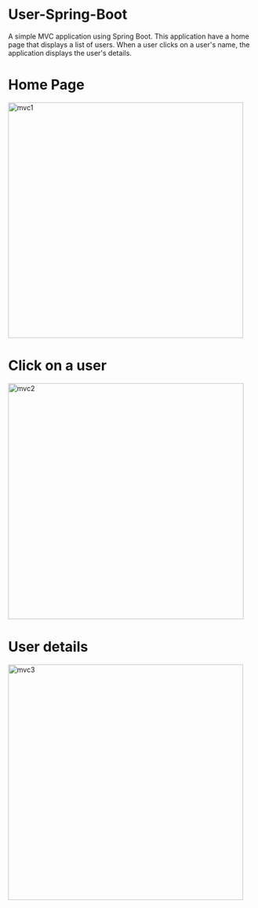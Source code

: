 # User-Spring-Boot

A simple MVC application using Spring Boot. 
This application have a home page that displays a list of users. 
When a user clicks on a user's name, the application displays the user's details.

# Home Page
<img width="479" alt="mvc1" src="https://github.com/Jeysiva-apjs/User-Spring-Boot/assets/126048586/65a83a04-da0a-4199-ae47-ea11cced8371">


# Click on a user
<img width="480" alt="mvc2" src="https://github.com/Jeysiva-apjs/User-Spring-Boot/assets/126048586/a12fb2b7-b37c-4760-8916-61b235fa6600">


# User details
<img width="479" alt="mvc3" src="https://github.com/Jeysiva-apjs/User-Spring-Boot/assets/126048586/7f62f1d2-783e-4c84-8641-94e1ca980b0a">

